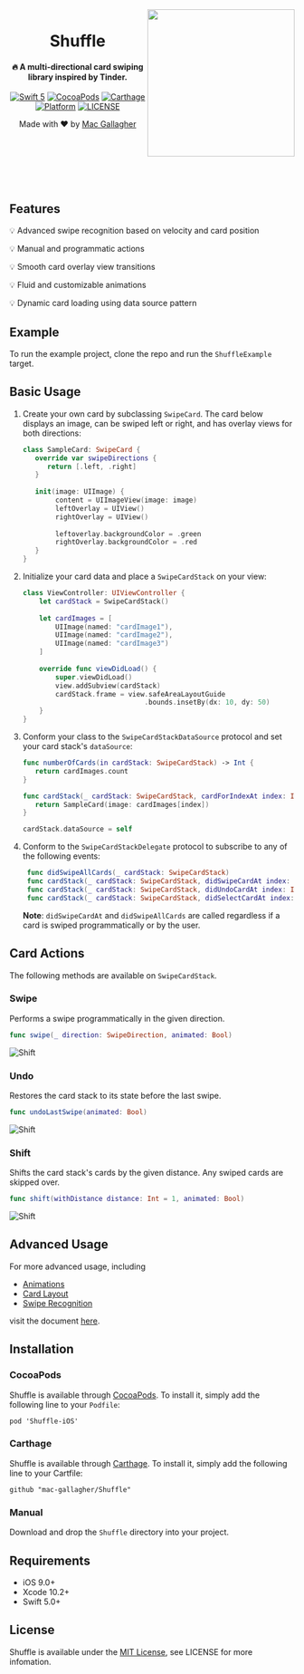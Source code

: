 <img src="https://raw.githubusercontent.com/mac-gallagher/Shuffle/master/Images/swipe_example.gif" width="260" align="right">

<H1 align="center"> Shuffle
</H1>

<H4 align="center">
🔥 A multi-directional card swiping library inspired by Tinder.
</H4>

<p align="center">
<a href="https://developer.apple.com/swift"><img alt="Swift 5" src="https://img.shields.io/badge/language-Swift_5-orange.svg"/></a>
<a href="https://cocoapods.org/pods/MultiProgressView"><img alt="CocoaPods" src="https://img.shields.io/cocoapods/v/Shuffle-iOS.svg"/></a>
<a href="https://github.com/Carthage/Carthage"><img alt="Carthage" src="https://img.shields.io/badge/carthage-compatible-4BC51D.svg?style=flat)"/></a>
<!--<a href="https://swift.org/package-manager"><img alt="Swift Package Manager" src="https://img.shields.io/badge/swift pm-compatible-yellow.svg"/></a>-->
</br>
<!--<a href="https://travis-ci.org/mac-gallagher/MultiProgressView"><img alt="Build Status" src="https://travis-ci.com/mac-gallagher/MultiProgressView.svg?branch=master"/></a>
--><a href="https://cocoapods.org/pods/MultiProgressView"><img alt="Platform" src="https://img.shields.io/cocoapods/p/Shuffle-iOS.svg"/></a>
<!--<a href="https://codecov.io/gh/mac-gallagher/MultiProgressView"><img alt="Code Coverage" src="https://codecov.io/gh/mac-gallagher/MultiProgressView/branch/master/graph/badge.svg"></a>
--><a href="https://github.com/mac-gallagher/MultiProgressView/blob/master/LICENSE"><img alt="LICENSE" src="https://img.shields.io/cocoapods/l/MultiProgressView"></a>
</p>

<p align="center">
Made with ❤️ by <a href="https://github.com/mac-gallagher">Mac Gallagher</a>
</p>

</br>
</br>
</br>
</br>
</br>

## Features

💡 Advanced swipe recognition based on velocity and card position
 
💡 Manual and programmatic actions

💡 Smooth card overlay view transitions

💡 Fluid and customizable animations

💡 Dynamic card loading using data source pattern

## Example

To run the example project, clone the repo and run the `ShuffleExample` target.

## Basic Usage

1. Create your own card by subclassing `SwipeCard`. The card below displays an image, can be swiped left or right, and has overlay views for both directions:

    ```swift
    class SampleCard: SwipeCard {
       override var swipeDirections {
          return [.left, .right]
       }
       
       init(image: UIImage) {
            content = UIImageView(image: image)
            leftOverlay = UIView()
            rightOverlay = UIView()
            
            leftoverlay.backgroundColor = .green
            rightOverlay.backgroundColor = .red
       }
    }
    ```

2. Initialize your card data and place a `SwipeCardStack` on your view:

    ```swift
    class ViewController: UIViewController {
        let cardStack = SwipeCardStack()
        
        let cardImages = [
            UIImage(named: "cardImage1"),
            UIImage(named: "cardImage2"),
            UIImage(named: "cardImage3")
        ]
        
        override func viewDidLoad() {
            super.viewDidLoad()
            view.addSubview(cardStack)
            cardStack.frame = view.safeAreaLayoutGuide
                                  .bounds.insetBy(dx: 10, dy: 50)
        }
    }
    ```
3. Conform your class to the `SwipeCardStackDataSource` protocol and set your card stack's `dataSource`:
    
    ```swift
    func numberOfCards(in cardStack: SwipeCardStack) -> Int {
       return cardImages.count
    }
    
    func cardStack(_ cardStack: SwipeCardStack, cardForIndexAt index: Int) -> SwipeCard {
       return SampleCard(image: cardImages[index])
    }
    ```
    ```swift
    cardStack.dataSource = self
    ```
3. Conform to the `SwipeCardStackDelegate` protocol to subscribe to any of the following events:

   ```swift
    func didSwipeAllCards(_ cardStack: SwipeCardStack)
    func cardStack(_ cardStack: SwipeCardStack, didSwipeCardAt index: Int, with direction: SwipeDirection)
    func cardStack(_ cardStack: SwipeCardStack, didUndoCardAt index: Int, from direction: SwipeDirection)
    func cardStack(_ cardStack: SwipeCardStack, didSelectCardAt index: Int)

   ```
   
   **Note**:  `didSwipeCardAt` and `didSwipeAllCards`  are called regardless if a card is swiped programmatically or by the user.

## Card Actions
The following methods are available on `SwipeCardStack`.

### Swipe
Performs a swipe programmatically in the given direction.

```swift
func swipe(_ direction: SwipeDirection, animated: Bool)
```

![Shift](https://raw.githubusercontent.com/mac-gallagher/Shuffle/master/Images/swipe.gif)

### Undo
Restores the card stack to its state before the last swipe.

```swift
func undoLastSwipe(animated: Bool)
```

![Shift](https://raw.githubusercontent.com/mac-gallagher/Shuffle/master/Images/undo.gif)

### Shift
Shifts the card stack's cards by the given distance. Any swiped cards are skipped over.

```swift
func shift(withDistance distance: Int = 1, animated: Bool)
```

![Shift](https://raw.githubusercontent.com/mac-gallagher/Shuffle/master/Images/shift.gif)

## Advanced Usage
For more advanced usage, including

* [Animations](Documentation/AdvancedUsage.md#animations)
* [Card Layout](Documentation/AdvancedUsage.md#card-layout)
* [Swipe Recognition](Documentation/AdvancedUsage.md#swipe-recognition)

visit the document [here](Documentation/AdvancedUsage.md).

## Installation

### CocoaPods
Shuffle is available through [CocoaPods](<https://cocoapods.org/>). To install it, simply add the following line to your `Podfile`:

	pod 'Shuffle-iOS'

### Carthage

Shuffle is available through [Carthage](<https://github.com/Carthage/Carthage>). To install it, simply add the following line to your Cartfile:

	github "mac-gallagher/Shuffle"

<!--
### Swift Package Manager
MultiProgressView is available through [Swift PM](<https://swift.org/package-manager/>). To install it, simply add the package as a dependency in `Package.swift`:

```swift
dependencies: [
  .package(url: "https://github.com/mac-gallagher/Shuffle.git", from: "0.1.0"),
]
```
-->
### Manual
Download and drop the `Shuffle` directory into your project.

## Requirements
* iOS 9.0+
* Xcode 10.2+
* Swift 5.0+

## License
Shuffle is available under the [MIT License](LICENSE), see LICENSE for more infomation.
